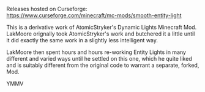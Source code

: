 Releases hosted on Curseforge: https://www.curseforge.com/minecraft/mc-mods/smooth-entity-light

This is a derivative work of AtomicStryker's Dynamic Lights Minecraft Mod.  LakMoore orignally took AtomicStryker's work and butchered it a little until it did exactly the same work in a slightly less intelligent way.

LakMoore then spent hours and hours re-working Entity Lights in many different and varied ways until he settled on this one, which he quite liked and is suitably different from the original code to warrant a separate, forked, Mod.

YMMV
